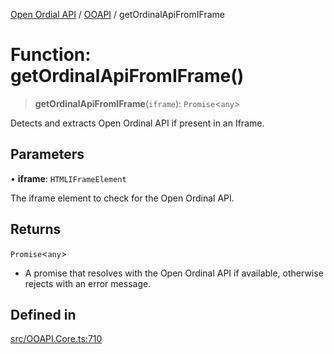[Open Ordial API](../../README.md) / [OOAPI](../README.md) / getOrdinalApiFromIFrame

# Function: getOrdinalApiFromIFrame()

> **getOrdinalApiFromIFrame**(`iframe`): `Promise`\<`any`\>

Detects and extracts Open Ordinal API if present in an Iframe.

## Parameters

• **iframe**: `HTMLIFrameElement`

The iframe element to check for the Open Ordinal API.

## Returns

`Promise`\<`any`\>

- A promise that resolves with the Open Ordinal API if available, otherwise rejects with an error message.

## Defined in

[src/OOAPI.Core.ts:710](https://github.com/open-ordinal/open-ordinal-api/blob/727b99edb71d9e2feb76fbc2eae8d4b22e6a8312/src/OOAPI.Core.ts#L710)
